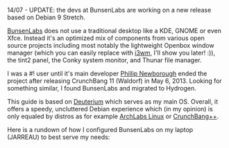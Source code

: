 14/07 - UPDATE: the devs at BunsenLabs are working on a new release based on Debian 9 Stretch.

[BunsenLabs](https://www.bunsenlabs.org/) does not use a traditional desktop like a KDE, GNOME or even Xfce. Instead it's an optimized mix of components from various open source projects including most notably the lightweight Openbox window manager (which you can easily replace with [i3wm](https://i3wm.org/), I'll show you later! :)), the tint2 panel, the Conky system monitor, and Thunar file manager. 

I was a #! user until it's main developer [Phillip Newborough](https://corenominal.org) ended the project after releasing CrunchBang 11 (Waldorf) in May 6, 2013. Looking for something similar, I found BunsenLabs and migrated to Hydrogen. 

This guide is based on [Deuterium](https://www.bunsenlabs.org/installation.html#downloads) which serves as my main OS. Overall, it offers a speedy, uncluttered Debian experience which (in my opinion) is only equaled by distros as for example [ArchLabs Linux](https://archlabsblog.wordpress.com/) or [CrunchBang++](https://www.crunchbangplusplus.org/).

Here is a rundown of how I configured BunsenLabs on my laptop (JARREAU) to best serve my needs:
